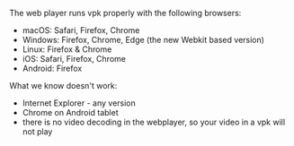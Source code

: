 The web player runs vpk properly with the following browsers:
* macOS: Safari, Firefox, Chrome  
* Windows: Firefox, Chrome, Edge (the new Webkit based version)  
* Linux: Firefox & Chrome  
* iOS: Safari, Firefox, Chrome
* Android: Firefox  

What we know doesn't work:
- Internet Explorer - any version
- Chrome on Android tablet
- there is no video decoding in the webplayer, so your video in a vpk will not play